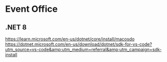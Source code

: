 # Event Office

## .NET 8
https://learn.microsoft.com/en-us/dotnet/core/install/macosdo
https://dotnet.microsoft.com/en-us/download/dotnet/sdk-for-vs-code?utm_source=vs-code&amp;utm_medium=referral&amp;utm_campaign=sdk-install